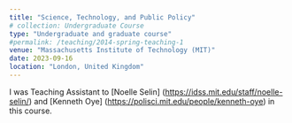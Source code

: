 ```yaml
---
title: "Science, Technology, and Public Policy"
# collection: Undergraduate Course
type: "Undergraduate and graduate course"
#permalink: /teaching/2014-spring-teaching-1
venue: "Massachusetts Institute of Technology (MIT)"
date: 2023-09-16
location: "London, United Kingdom"
---
```

I was Teaching Assistant to [Noelle Selin] (https://idss.mit.edu/staff/noelle-selin/) and [Kenneth Oye] (https://polisci.mit.edu/people/kenneth-oye) in this course.

